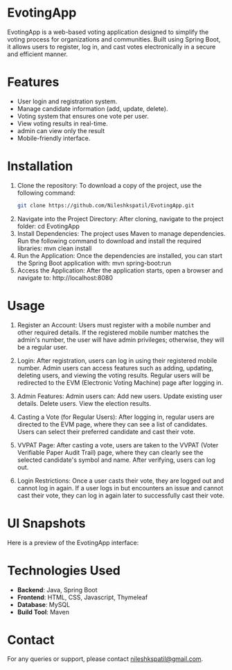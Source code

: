 # EvotingApp

EvotingApp is a web-based voting application designed to simplify the voting process for organizations and communities. Built using Spring Boot, it allows users to register, log in, and cast votes electronically in a secure and efficient manner.

# Features
- User login and registration system.
- Manage candidate information (add, update, delete).
- Voting system that ensures one vote per user.
- View voting results in real-time.
- admin can view only the result
- Mobile-friendly interface.

 # Installation
1. Clone the repository:
   To download a copy of the project, use the following command:
   ```bash
   git clone https://github.com/Nileshkspatil/EvotingApp.git
2. Navigate into the Project Directory:
   After cloning, navigate to the project folder:
   cd EvotingApp
3. Install Dependencies: The project uses Maven to manage dependencies. Run the following command to download and install the required       
   libraries:
   mvn clean install
4. Run the Application: Once the dependencies are installed, you can start the Spring Boot application with: mvn spring-boot:run
5. Access the Application: After the application starts, open a browser and navigate to: http://localhost:8080

# Usage  

1. Register an Account:
 Users must register with a mobile number and other required details.
 If the registered mobile number matches the admin's number, the user will have admin privileges; otherwise, they will be a regular user.

2. Login:
 After registration, users can log in using their registered mobile number.
 Admin users can access features such as adding, updating, deleting users, and viewing the voting results.
 Regular users will be redirected to the EVM (Electronic Voting Machine) page after logging in.

3. Admin Features:
 Admin users can:
 Add new users.
 Update existing user details.
 Delete users.
 View the election results.

4. Casting a Vote (for Regular Users):
 After logging in, regular users are directed to the EVM page, where they can see a list of candidates.
 Users can select their preferred candidate and cast their vote.

5. VVPAT Page:
 After casting a vote, users are taken to the VVPAT (Voter Verifiable Paper Audit Trail) page, where they can clearly see the selected candidate's symbol and name.
 After verifying, users can log out.
 
6. Login Restrictions:
 Once a user casts their vote, they are logged out and cannot log in again.
 If a user logs in but encounters an issue and cannot cast their vote, they can log in again later to successfully cast their vote.

# UI Snapshots
Here is a preview of the EvotingApp interface:


# Technologies Used
- **Backend**: Java, Spring Boot
- **Frontend**: HTML, CSS, Javascript, Thymeleaf
- **Database**: MySQL
- **Build Tool**: Maven

# Contact
For any queries or support, please contact nileshkspatil@gmail.com.
